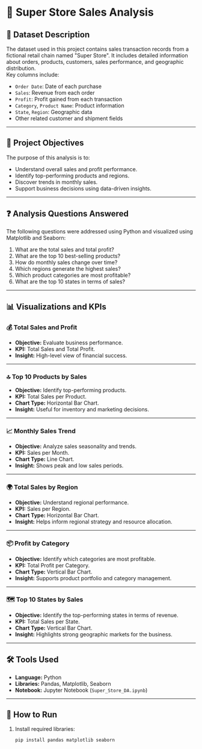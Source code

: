 # 🛒 Super Store Sales Analysis

## 📄 Dataset Description

The dataset used in this project contains sales transaction records from a fictional retail chain named "Super Store". It includes detailed information about orders, products, customers, sales performance, and geographic distribution.  
Key columns include:

- `Order Date`: Date of each purchase
- `Sales`: Revenue from each order
- `Profit`: Profit gained from each transaction
- `Category`, `Product Name`: Product information
- `State`, `Region`: Geographic data
- Other related customer and shipment fields

---

## 🎯 Project Objectives

The purpose of this analysis is to:

- Understand overall sales and profit performance.
- Identify top-performing products and regions.
- Discover trends in monthly sales.
- Support business decisions using data-driven insights.

---

## ❓ Analysis Questions Answered

The following questions were addressed using Python and visualized using Matplotlib and Seaborn:

1. What are the total sales and total profit?
2. What are the top 10 best-selling products?
3. How do monthly sales change over time?
4. Which regions generate the highest sales?
5. Which product categories are most profitable?
6. What are the top 10 states in terms of sales?

---

## 📊 Visualizations and KPIs

### 💰 Total Sales and Profit
- **Objective:** Evaluate business performance.
- **KPI:** Total Sales and Total Profit.
- **Insight:** High-level view of financial success.

---

### 🔝 Top 10 Products by Sales
- **Objective:** Identify top-performing products.
- **KPI:** Total Sales per Product.
- **Chart Type:** Horizontal Bar Chart.
- **Insight:** Useful for inventory and marketing decisions.

---

### 📈 Monthly Sales Trend
- **Objective:** Analyze sales seasonality and trends.
- **KPI:** Sales per Month.
- **Chart Type:** Line Chart.
- **Insight:** Shows peak and low sales periods.

---

### 🌍 Total Sales by Region
- **Objective:** Understand regional performance.
- **KPI:** Sales per Region.
- **Chart Type:** Horizontal Bar Chart.
- **Insight:** Helps inform regional strategy and resource allocation.

---

### 📦 Profit by Category
- **Objective:** Identify which categories are most profitable.
- **KPI:** Total Profit per Category.
- **Chart Type:** Vertical Bar Chart.
- **Insight:** Supports product portfolio and category management.

---

### 🗺️ Top 10 States by Sales
- **Objective:** Identify the top-performing states in terms of revenue.
- **KPI:** Total Sales per State.
- **Chart Type:** Vertical Bar Chart.
- **Insight:** Highlights strong geographic markets for the business.

---

## 🛠️ Tools Used

- **Language:** Python  
- **Libraries:** Pandas, Matplotlib, Seaborn  
- **Notebook:** Jupyter Notebook (`Super_Store_DA.ipynb`)

---

## 📁 How to Run

1. Install required libraries:
   ```bash
   pip install pandas matplotlib seaborn

